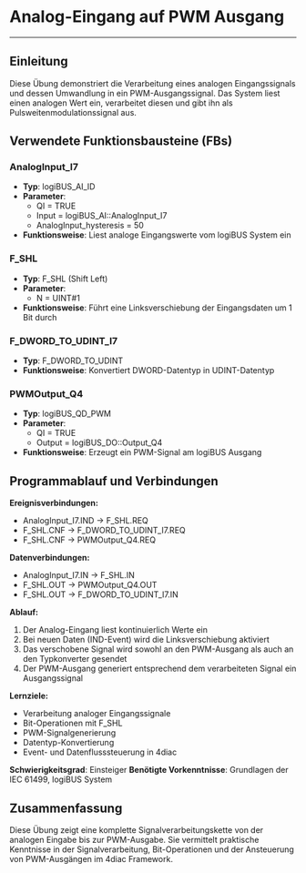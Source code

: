 # Analog-Eingang auf PWM Ausgang

* * * * * * * * * *

## Einleitung
Diese Übung demonstriert die Verarbeitung eines analogen Eingangssignals und dessen Umwandlung in ein PWM-Ausgangssignal. Das System liest einen analogen Wert ein, verarbeitet diesen und gibt ihn als Pulsweitenmodulationssignal aus.

## Verwendete Funktionsbausteine (FBs)

### AnalogInput_I7
- **Typ**: logiBUS_AI_ID
- **Parameter**:
  - QI = TRUE
  - Input = logiBUS_AI::AnalogInput_I7
  - AnalogInput_hysteresis = 50
- **Funktionsweise**: Liest analoge Eingangswerte vom logiBUS System ein

### F_SHL
- **Typ**: F_SHL (Shift Left)
- **Parameter**:
  - N = UINT#1
- **Funktionsweise**: Führt eine Linksverschiebung der Eingangsdaten um 1 Bit durch

### F_DWORD_TO_UDINT_I7
- **Typ**: F_DWORD_TO_UDINT
- **Funktionsweise**: Konvertiert DWORD-Datentyp in UDINT-Datentyp

### PWMOutput_Q4
- **Typ**: logiBUS_QD_PWM
- **Parameter**:
  - QI = TRUE
  - Output = logiBUS_DO::Output_Q4
- **Funktionsweise**: Erzeugt ein PWM-Signal am logiBUS Ausgang

## Programmablauf und Verbindungen

**Ereignisverbindungen:**
- AnalogInput_I7.IND → F_SHL.REQ
- F_SHL.CNF → F_DWORD_TO_UDINT_I7.REQ
- F_SHL.CNF → PWMOutput_Q4.REQ

**Datenverbindungen:**
- AnalogInput_I7.IN → F_SHL.IN
- F_SHL.OUT → PWMOutput_Q4.OUT
- F_SHL.OUT → F_DWORD_TO_UDINT_I7.IN

**Ablauf:**
1. Der Analog-Eingang liest kontinuierlich Werte ein
2. Bei neuen Daten (IND-Event) wird die Linksverschiebung aktiviert
3. Das verschobene Signal wird sowohl an den PWM-Ausgang als auch an den Typkonverter gesendet
4. Der PWM-Ausgang generiert entsprechend dem verarbeiteten Signal ein Ausgangssignal

**Lernziele:**
- Verarbeitung analoger Eingangssignale
- Bit-Operationen mit F_SHL
- PWM-Signalgenerierung
- Datentyp-Konvertierung
- Event- und Datenflusssteuerung in 4diac

**Schwierigkeitsgrad**: Einsteiger
**Benötigte Vorkenntnisse**: Grundlagen der IEC 61499, logiBUS System

## Zusammenfassung
Diese Übung zeigt eine komplette Signalverarbeitungskette von der analogen Eingabe bis zur PWM-Ausgabe. Sie vermittelt praktische Kenntnisse in der Signalverarbeitung, Bit-Operationen und der Ansteuerung von PWM-Ausgängen im 4diac Framework.